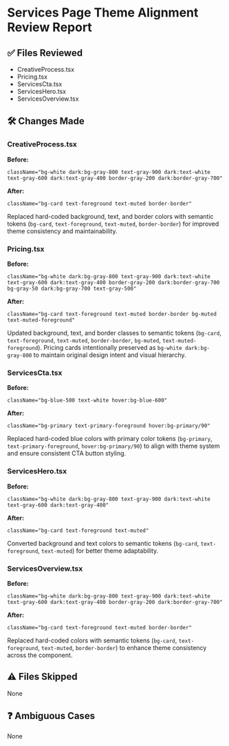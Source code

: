 # Services Page Theme Alignment Review Report

## ✅ Files Reviewed
- CreativeProcess.tsx
- Pricing.tsx
- ServicesCta.tsx
- ServicesHero.tsx
- ServicesOverview.tsx

## 🛠️ Changes Made

### CreativeProcess.tsx
**Before:**
```tsx
className="bg-white dark:bg-gray-800 text-gray-900 dark:text-white text-gray-600 dark:text-gray-400 border-gray-200 dark:border-gray-700"
```

**After:**
```tsx
className="bg-card text-foreground text-muted border-border"
```

Replaced hard-coded background, text, and border colors with semantic tokens (`bg-card`, `text-foreground`, `text-muted`, `border-border`) for improved theme consistency and maintainability.

### Pricing.tsx
**Before:**
```tsx
className="bg-white dark:bg-gray-800 text-gray-900 dark:text-white text-gray-600 dark:text-gray-400 border-gray-200 dark:border-gray-700 bg-gray-50 dark:bg-gray-700 text-gray-500"
```

**After:**
```tsx
className="bg-card text-foreground text-muted border-border bg-muted text-muted-foreground"
```

Updated background, text, and border classes to semantic tokens (`bg-card`, `text-foreground`, `text-muted`, `border-border`, `bg-muted`, `text-muted-foreground`). Pricing cards intentionally preserved as `bg-white dark:bg-gray-800` to maintain original design intent and visual hierarchy.

### ServicesCta.tsx
**Before:**
```tsx
className="bg-blue-500 text-white hover:bg-blue-600"
```

**After:**
```tsx
className="bg-primary text-primary-foreground hover:bg-primary/90"
```

Replaced hard-coded blue colors with primary color tokens (`bg-primary`, `text-primary-foreground`, `hover:bg-primary/90`) to align with theme system and ensure consistent CTA button styling.

### ServicesHero.tsx
**Before:**
```tsx
className="bg-white dark:bg-gray-800 text-gray-900 dark:text-white text-gray-600 dark:text-gray-400"
```

**After:**
```tsx
className="bg-card text-foreground text-muted"
```

Converted background and text colors to semantic tokens (`bg-card`, `text-foreground`, `text-muted`) for better theme adaptability.

### ServicesOverview.tsx
**Before:**
```tsx
className="bg-white dark:bg-gray-800 text-gray-900 dark:text-white text-gray-600 dark:text-gray-400 border-gray-200 dark:border-gray-700"
```

**After:**
```tsx
className="bg-card text-foreground text-muted border-border"
```

Replaced hard-coded colors with semantic tokens (`bg-card`, `text-foreground`, `text-muted`, `border-border`) to enhance theme consistency across the component.

## ⚠️ Files Skipped
None

## ❓ Ambiguous Cases
None